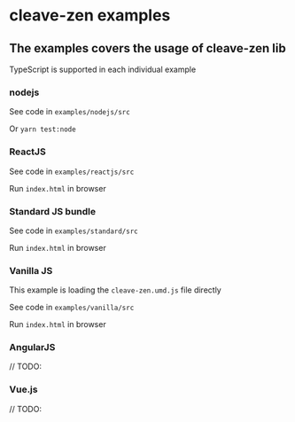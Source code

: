 # cleave-zen examples

## The examples covers the usage of cleave-zen lib

TypeScript is supported in each individual example

### nodejs

See code in `examples/nodejs/src`

Or `yarn test:node`

### ReactJS

See code in `examples/reactjs/src`

Run `index.html` in browser

### Standard JS bundle

See code in `examples/standard/src`

Run `index.html` in browser

### Vanilla JS

This example is loading the `cleave-zen.umd.js` file directly

See code in `examples/vanilla/src`

Run `index.html` in browser

### AngularJS

// TODO:

### Vue.js

// TODO:
